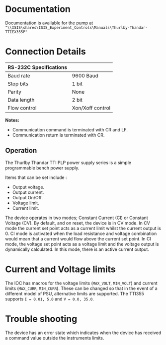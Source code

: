 # Documentation

Documentation is available for the pump at `"\\ISIS\shares\ISIS_Experiment_Controls\Manuals\Thurlby-Thandar-TTIEX355P"`

# Connection Details
  
|      RS-232C Specifications  |   |
|---------------|------------------|
|     Baud rate | 9600 Baud        |
|     Stop bits | 1 bit            |
|        Parity | None             |
|   Data length | 2 bit            |
|  Flow control | Xon/Xoff control |

**Notes:**
*    Communication command is terminated with CR and LF.
*    Communication return is terminated with CR. 

## Operation

The Thurlby Thandar TTI PLP power supply series is a simple programmable bench power supply.

Items that can be set include :

* Output voltage.
* Output current.
* Output On/Off.
* Voltage limit.
* Current limit.

The device operates in two modes; Constant Current (CI) or Constant Voltage (CV). By default, and on reset, the device is in CV mode. In CV mode the current set point acts as a current limit whilst the current output is 0. CI mode is activated when the load resistance and voltage combination would mean that a current would flow above the current set point. In CI mode, the voltage set point acts as a voltage limit and the voltage output is dynamically calculated. In this mode, there is an active current output. 

# Current and Voltage limits

The IOC has macros for the voltage limits (`MAX_VOLT`, `MIN_VOLT`) and current limits (`MAX_CURR`, `MIN_CURR`). These can be changed so that in the event of a different model of PSU, alternative limits are supported. The TTI355 supports `I = 0.01, 5.0` and `V = 0.0, 35.0`.

# Trouble shooting 

The device has an error state which indicates when the device has received a command value outside the instruments limits. 